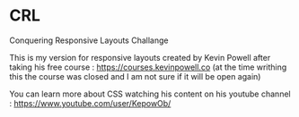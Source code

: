 # CRL

Conquering Responsive Layouts Challange

This is my version for responsive layouts created by Kevin Powell after taking his free course : https://courses.kevinpowell.co (at the time writhing this the course was closed and I am not sure if it will be open again)

You can learn more about CSS watching his content on his youtube channel :
https://www.youtube.com/user/KepowOb/

